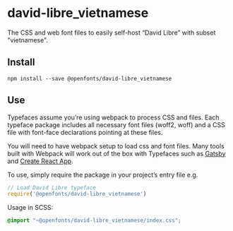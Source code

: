 
# david-libre_vietnamese

The CSS and web font files to easily self-host “David Libre” with subset "vietnamese".

## Install

`npm install --save @openfonts/david-libre_vietnamese`

## Use

Typefaces assume you’re using webpack to process CSS and files. Each typeface
package includes all necessary font files (woff2, woff) and a CSS file with
font-face declarations pointing at these files.

You will need to have webpack setup to load css and font files. Many tools built
with Webpack will work out of the box with Typefaces such as [Gatsby](https://github.com/gatsbyjs/gatsby)
and [Create React App](https://github.com/facebookincubator/create-react-app).

To use, simply require the package in your project’s entry file e.g.

```javascript
// Load David Libre typeface
require('@openfonts/david-libre_vietnamese')
```

Usage in SCSS:
```scss
@import "~@openfonts/david-libre_vietnamese/index.css";
```

